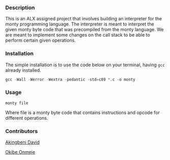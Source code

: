 ### Description

This is an ALX assigned project that involves building
an interpreter for the monty programming language.
The interpreter is meant to interpret the given monty 
byte code that was precompiled from the monty language.
We are meant to implement some changes on the call stack to 
be able to perform certain given operations.

### Installation
The simple installation is to use the code below on your
terminal, having `gcc` already installed. 

```C
gcc -Wall -Werror -Wextra -pedantic -std=c89 *.c -o monty
```

### Usage
```
monty file
```
Where file is a monty byte code that contains instructions
and opcode for different operations.

### Contributors

[Akingbeni David](https://github.com/deelight-del)

[Okibe Onmeje](https://github.com/Okibe00)

